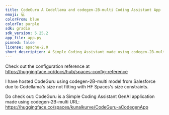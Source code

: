 ```yaml
---
title: CodeGuru A Codellama and codegen-2B-multi Coding Assistant App
emoji: 💻
colorFrom: blue
colorTo: purple
sdk: gradio
sdk_version: 5.25.2
app_file: app.py
pinned: false
license: apache-2.0
short_description: A Simple Coding Assistant made using codegen-2B-multi
---
```


Check out the configuration reference at https://huggingface.co/docs/hub/spaces-config-reference

I have hosted CodeGuru using codegen-2B-multi model from Salesforce due to Codellama's size not fitting with HF Spaces's size constraints.

Do check out:
CodeGuru is a Simple Coding Assistant GenAI application made using codegen-2B-multi
URL: https://huggingface.co/spaces/kunalkurve/CodeGuru-aCodegenApp


